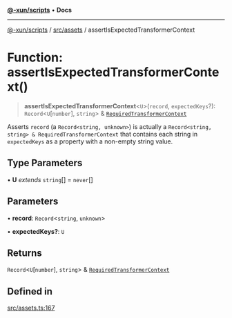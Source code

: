 [**@-xun/scripts**](../../../README.md) • **Docs**

***

[@-xun/scripts](../../../README.md) / [src/assets](../README.md) / assertIsExpectedTransformerContext

# Function: assertIsExpectedTransformerContext()

> **assertIsExpectedTransformerContext**\<`U`\>(`record`, `expectedKeys`?): `Record`\<`U`\[`number`\], `string`\> & [`RequiredTransformerContext`](../type-aliases/RequiredTransformerContext.md)

Asserts `record` (a `Record<string, unknown>`) is actually a `Record<string,
string> & RequiredTransformerContext` that contains each string in
`expectedKeys` as a property with a non-empty string value.

## Type Parameters

• **U** *extends* `string`[] = `never`[]

## Parameters

• **record**: `Record`\<`string`, `unknown`\>

• **expectedKeys?**: `U`

## Returns

`Record`\<`U`\[`number`\], `string`\> & [`RequiredTransformerContext`](../type-aliases/RequiredTransformerContext.md)

## Defined in

[src/assets.ts:167](https://github.com/Xunnamius/xscripts/blob/5720c37375b8ffddbde03f8e53002853e0eeabbc/src/assets.ts#L167)
